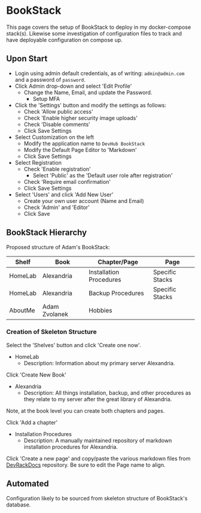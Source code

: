 # BookStack

This page covers the setup of BookStack to deploy in my docker-compose stack(s). Likewise some investigation of configuration files to track and have deployable configuration on compose up.

## Upon Start

- Login using admin default credentials, as of writing: `admin@admin.com` and a password of `password`.
- Click Admin drop-down and select 'Edit Profile'
  - Change the Name, Email, and update the Password.
    - Setup MFA
- Click the 'Settings' button and modify the settings as follows:
  - Check 'Allow public access'
  - Check 'Enable higher security image uploads'
  - Check 'Disable comments'
  - Click Save Settings
- Select Customization on the left
  - Modify the application name to `DevHub BookStack`
  - Modify the Default Page Editor to 'Markdown'
  - Click Save Settings
- Select Registration
  - Check 'Enable registration'
    - Select 'Public' as the 'Default user role after registration'
  - Check 'Require email confirmation'
  - Click Save Settings
- Select 'Users' and click 'Add New User'
  - Create your own user account (Name and Email)
  - Check 'Admin' and 'Editor'
  - Click Save

## BookStack Hierarchy

Proposed structure of Adam's BookStack:

| Shelf     | Book              | Chapter/Page              | Page              |
|---------  |---------------    |-------------------------  |-----------------  |
| HomeLab   | Alexandria        | Installation Procedures   | Specific Stacks   |
| HomeLab   | Alexandria        | Backup Procedures         | Specific Stacks   |
| AboutMe   | Adam Zvolanek     | Hobbies                   |                   |

### Creation of Skeleton Structure

Select the 'Shelves' button and click 'Create one now'.

- HomeLab
  - Description: Information about my primary server Alexandria.

Click 'Create New Book'

- Alexandria
  - Description: All things installation, backup, and other procedures as they relate to my server after the great library of Alexandria.

Note, at the book level you can create both chapters and pages.

Click 'Add a chapter'

- Installation Procedures
  - Description: A manually maintained repository of markdown installation procedures for Alexandria.

Click 'Create a new page' and copy/paste the various markdown files from [DevRackDocs](https://github.com/adamzvolanek/DevRackDocs) repository. Be sure to edit the Page name to align.

## Automated

Configuration likely to be sourced from skeleton structure of BookStack's database.
